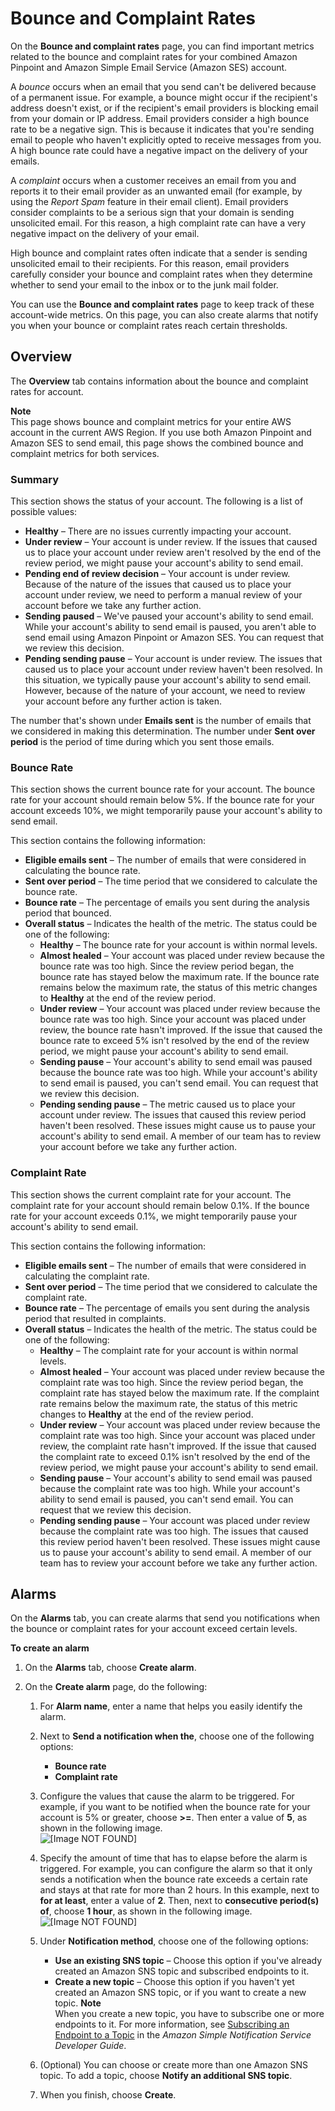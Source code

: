 # Bounce and Complaint Rates<a name="channels-email-deliverability-dashboard-bounce-complaint"></a>

On the **Bounce and complaint rates** page, you can find important metrics related to the bounce and complaint rates for your combined Amazon Pinpoint and Amazon Simple Email Service \(Amazon SES\) account\.

A *bounce* occurs when an email that you send can't be delivered because of a permanent issue\. For example, a bounce might occur if the recipient's address doesn't exist, or if the recipient's email providers is blocking email from your domain or IP address\. Email providers consider a high bounce rate to be a negative sign\. This is because it indicates that you're sending email to people who haven't explicitly opted to receive messages from you\. A high bounce rate could have a negative impact on the delivery of your emails\.

A *complaint* occurs when a customer receives an email from you and reports it to their email provider as an unwanted email \(for example, by using the *Report Spam* feature in their email client\)\. Email providers consider complaints to be a serious sign that your domain is sending unsolicited email\. For this reason, a high complaint rate can have a very negative impact on the delivery of your email\.

High bounce and complaint rates often indicate that a sender is sending unsolicited email to their recipients\. For this reason, email providers carefully consider your bounce and complaint rates when they determine whether to send your email to the inbox or to the junk mail folder\.

You can use the **Bounce and complaint rates** page to keep track of these account\-wide metrics\. On this page, you can also create alarms that notify you when your bounce or complaint rates reach certain thresholds\.

## Overview<a name="channels-email-deliverability-dashboard-bounce-complaint-overview"></a>

The **Overview** tab contains information about the bounce and complaint rates for account\.

**Note**  
This page shows bounce and complaint metrics for your entire AWS account in the current AWS Region\. If you use both Amazon Pinpoint and Amazon SES to send email, this page shows the combined bounce and complaint metrics for both services\.

### Summary<a name="channels-email-deliverability-dashboard-bounce-complaint-overview-summary"></a>

This section shows the status of your account\. The following is a list of possible values:
+ **Healthy** – There are no issues currently impacting your account\.
+ **Under review** – Your account is under review\. If the issues that caused us to place your account under review aren't resolved by the end of the review period, we might pause your account's ability to send email\.
+ **Pending end of review decision** – Your account is under review\. Because of the nature of the issues that caused us to place your account under review, we need to perform a manual review of your account before we take any further action\.
+ **Sending paused** – We've paused your account's ability to send email\. While your account's ability to send email is paused, you aren't able to send email using Amazon Pinpoint or Amazon SES\. You can request that we review this decision\.
+ **Pending sending pause** – Your account is under review\. The issues that caused us to place your account under review haven't been resolved\. In this situation, we typically pause your account's ability to send email\. However, because of the nature of your account, we need to review your account before any further action is taken\.

The number that's shown under **Emails sent** is the number of emails that we considered in making this determination\. The number under **Sent over period** is the period of time during which you sent those emails\.

### Bounce Rate<a name="channels-email-deliverability-dashboard-bounce-complaint-overview-bouncerate"></a>

This section shows the current bounce rate for your account\. The bounce rate for your account should remain below 5%\. If the bounce rate for your account exceeds 10%, we might temporarily pause your account's ability to send email\.

This section contains the following information:
+ **Eligible emails sent** – The number of emails that were considered in calculating the bounce rate\.
+ **Sent over period** – The time period that we considered to calculate the bounce rate\.
+ **Bounce rate** – The percentage of emails you sent during the analysis period that bounced\.
+ **Overall status** – Indicates the health of the metric\. The status could be one of the following:
  + **Healthy** – The bounce rate for your account is within normal levels\.
  + **Almost healed** – Your account was placed under review because the bounce rate was too high\. Since the review period began, the bounce rate has stayed below the maximum rate\. If the bounce rate remains below the maximum rate, the status of this metric changes to **Healthy** at the end of the review period\. 
  + **Under review** – Your account was placed under review because the bounce rate was too high\. Since your account was placed under review, the bounce rate hasn't improved\. If the issue that caused the bounce rate to exceed 5% isn't resolved by the end of the review period, we might pause your account's ability to send email\.
  + **Sending pause** – Your account's ability to send email was paused because the bounce rate was too high\. While your account's ability to send email is paused, you can't send email\. You can request that we review this decision\.
  + **Pending sending pause** – The metric caused us to place your account under review\. The issues that caused this review period haven't been resolved\. These issues might cause us to pause your account's ability to send email\. A member of our team has to review your account before we take any further action\.

### Complaint Rate<a name="channels-email-deliverability-dashboard-bounce-complaint-overview-complaintrate"></a>

This section shows the current complaint rate for your account\. The complaint rate for your account should remain below 0\.1%\. If the bounce rate for your account exceeds 0\.1%, we might temporarily pause your account's ability to send email\.

This section contains the following information:
+ **Eligible emails sent** – The number of emails that were considered in calculating the complaint rate\.
+ **Sent over period** – The time period that we considered to calculate the complaint rate\.
+ **Bounce rate** – The percentage of emails you sent during the analysis period that resulted in complaints\.
+ **Overall status** – Indicates the health of the metric\. The status could be one of the following:
  + **Healthy** – The complaint rate for your account is within normal levels\.
  + **Almost healed** – Your account was placed under review because the complaint rate was too high\. Since the review period began, the complaint rate has stayed below the maximum rate\. If the complaint rate remains below the maximum rate, the status of this metric changes to **Healthy** at the end of the review period\. 
  + **Under review** – Your account was placed under review because the complaint rate was too high\. Since your account was placed under review, the complaint rate hasn't improved\. If the issue that caused the complaint rate to exceed 0\.1% isn't resolved by the end of the review period, we might pause your account's ability to send email\.
  + **Sending pause** – Your account's ability to send email was paused because the complaint rate was too high\. While your account's ability to send email is paused, you can't send email\. You can request that we review this decision\.
  + **Pending sending pause** – Your account was placed under review because the complaint rate was too high\. The issues that caused this review period haven't been resolved\. These issues might cause us to pause your account's ability to send email\. A member of our team has to review your account before we take any further action\.

## Alarms<a name="channels-email-deliverability-dashboard-bounce-complaint-alarms"></a>

On the **Alarms** tab, you can create alarms that send you notifications when the bounce or complaint rates for your account exceed certain levels\.

**To create an alarm**

1. On the **Alarms** tab, choose **Create alarm**\.

1. On the **Create alarm** page, do the following:

   1. For **Alarm name**, enter a name that helps you easily identify the alarm\.

   1. Next to **Send a notification when the**, choose one of the following options:
      + **Bounce rate**
      + **Complaint rate**

   1. Configure the values that cause the alarm to be triggered\. For example, if you want to be notified when the bounce rate for your account is 5% or greater, choose **>=**\. Then enter a value of **5**, as shown in the following image\.  
![\[Image NOT FOUND\]](http://docs.aws.amazon.com/pinpoint/latest/userguide/images/deliverability_dashboard_bounce_alarms_threshold.png)

   1. Specify the amount of time that has to elapse before the alarm is triggered\. For example, you can configure the alarm so that it only sends a notification when the bounce rate exceeds a certain rate and stays at that rate for more than 2 hours\. In this example, next to **for at least**, enter a value of **2**\. Then, next to **consecutive period\(s\) of**, choose **1 hour**, as shown in the following image\.  
![\[Image NOT FOUND\]](http://docs.aws.amazon.com/pinpoint/latest/userguide/images/deliverability_dashboard_blacklist_ip_alarms_period.png)

   1. Under **Notification method**, choose one of the following options:
      + **Use an existing SNS topic** – Choose this option if you've already created an Amazon SNS topic and subscribed endpoints to it\.
      + **Create a new topic** – Choose this option if you haven't yet created an Amazon SNS topic, or if you want to create a new topic\.
**Note**  
When you create a new topic, you have to subscribe one or more endpoints to it\. For more information, see [Subscribing an Endpoint to a Topic](https://docs.aws.amazon.com/sns/latest/dg/sns-tutorial-create-subscribe-endpoint-to-topic.html) in the *Amazon Simple Notification Service Developer Guide*\.

   1. \(Optional\) You can choose or create more than one Amazon SNS topic\. To add a topic, choose **Notify an additional SNS topic**\.

   1. When you finish, choose **Create**\.